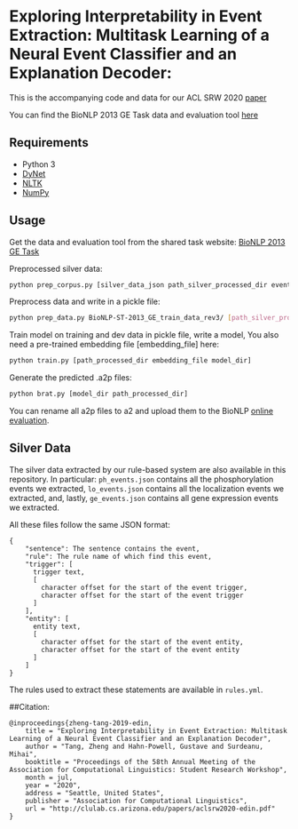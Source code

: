 # Exploring Interpretability in Event Extraction: Multitask Learning of a Neural Event Classifier and an Explanation Decoder: 

This is the accompanying code and data for our ACL SRW 2020 [paper](http://clulab.cs.arizona.edu/papers/aclsrw2020-edin.pdf) 

You can find the BioNLP 2013 GE Task data and evaluation tool [here](http://bionlp.dbcls.jp/projects/bionlp-st-ge-2013/wiki)

## Requirements

- Python 3 
- [DyNet](https://dynet.readthedocs.io/en/latest/) 
- [NLTK](https://www.nltk.org/)
- [NumPy](https://numpy.org/)


## Usage

Get the data and evaluation tool from the shared task website: [BioNLP 2013 GE Task](http://bionlp.dbcls.jp/projects/bionlp-st-ge-2013/wiki) 

Preprocessed silver data:

```bash
python prep_corpus.py [silver_data_json path_silver_processed_dir event_type]
```

Preprocess data and write in a pickle file:

```bash
python prep_data.py BioNLP-ST-2013_GE_train_data_rev3/ [path_silver_processed_dir] BioNLP-ST-2013_GE_devel_data_rev3/ BioNLP-ST-2013_GE_test_data_rev1/ [event_type path_processed_dir]
```

Train model on training and dev data in pickle file, write a model, You also need a pre-trained embedding file \[embedding_file\] here:

```bash
python train.py [path_processed_dir embedding_file model_dir]
```

Generate the predicted .a2p files:

```bash
python brat.py [model_dir path_processed_dir] 
```

You can rename all a2p files to a2 and upload them to the BioNLP [online evaluation](http://bionlp-st.dbcls.jp/GE/2013/eval-test/).

## Silver Data

The silver data extracted by our rule-based system are also available in this repository.
In particular: `ph_events.json` contains all the phosphorylation events we extracted, `lo_events.json` contains all the localization events we extracted, and, lastly, `ge_events.json` contains all gene expression events we extracted.

All these files follow the same JSON format:

```
{
    "sentence": The sentence contains the event,
    "rule": The rule name of which find this event,
    "trigger": [
      trigger text,
      [
        character offset for the start of the event trigger,
        character offset for the start of the event trigger
      ]
    ],
    "entity": [
      entity text,
      [
        character offset for the start of the event entity,
        character offset for the start of the event entity
      ]
    ]
}
```

The rules used to extract these statements are available in `rules.yml`.

##Citation:
```
@inproceedings{zheng-tang-2019-edin,
    title = "Exploring Interpretability in Event Extraction: Multitask Learning of a Neural Event Classifier and an Explanation Decoder",
    author = "Tang, Zheng and Hahn-Powell, Gustave and Surdeanu, Mihai",
    booktitle = "Proceedings of the 58th Annual Meeting of the Association for Computational Linguistics: Student Research Workshop",
    month = jul,
    year = "2020",
    address = "Seattle, United States",
    publisher = "Association for Computational Linguistics",
    url = "http://clulab.cs.arizona.edu/papers/aclsrw2020-edin.pdf"
}
```
